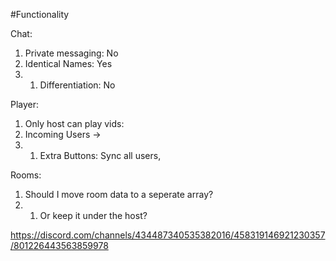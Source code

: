 #Functionality

Chat:
1. Private messaging: No
2. Identical Names: Yes
2. 1. Differentiation: No

Player:
1. Only host can play vids:
2. Incoming Users ->
2. 1. Extra Buttons: Sync all users, 

Rooms:
1. Should I move room data to a seperate array?
1. 1. Or keep it under the host?





https://discord.com/channels/434487340535382016/458319146921230357/801226443563859978